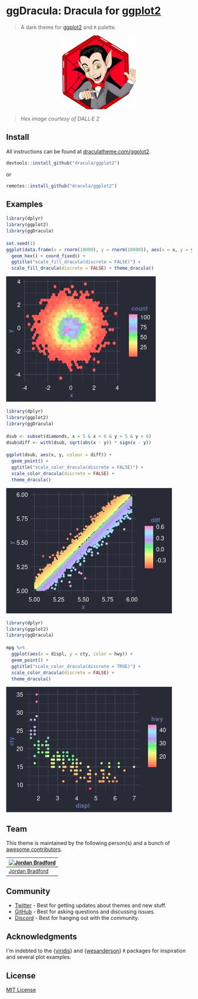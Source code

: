 # ggDracula: Dracula for [ggplot2](https://github.com/tidyverse/ggplot2)

> A dark theme for [ggplot2](https://github.com/tidyverse/ggplot2) and `R` palette.

<p align="center">
  <img src="img/dracula-hex-sticker.png" width="200" height="200"/>
</p>

> _Hex image courtesy of DALL·E 2_

## Install

All instructions can be found at [draculatheme.com/ggplot2](https://draculatheme.com/ggplot2).
```R
devtools::install_github("dracula/ggplot2")
```
or
```R
remotes::install_github("dracula/ggplot2")
```

## Examples

```R
library(dplyr)
library(ggplot2)
library(ggDracula)

set.seed(1)
ggplot(data.frame(x = rnorm(10000), y = rnorm(10000)), aes(x = x, y = y)) +
  geom_hex() + coord_fixed() +
  ggtitle("scale_fill_dracula(discrete = FALSE)") +
  scale_fill_dracula(discrete = FALSE) + theme_dracula()
```
![Hex ](/img/hex.png)

```R
library(dplyr)
library(ggplot2)
library(ggDracula)

dsub <- subset(diamonds, x > 5 & x < 6 & y > 5 & y < 6)
dsub$diff <- with(dsub, sqrt(abs(x - y)) * sign(x - y))

ggplot(dsub, aes(x, y, colour = diff)) +
  geom_point() +
  ggtitle("scale_color_dracula(discrete = FALSE)") +
  scale_color_dracula(discrete = FALSE) +
  theme_dracula()
```
![Point Plot](/img/diamond-point.png)

```R
library(dplyr)
library(ggplot2)
library(ggDracula)

mpg %>%
  ggplot(aes(x = displ, y = cty, color = hwy)) +
  geom_point() +
  ggtitle("scale_color_dracula(discrete = TRUE)") +
  scale_color_dracula(discrete = FALSE) +
  theme_dracula()
```
![MGP Plot](/img/mpg.png)

## Team

This theme is maintained by the following person(s) and a bunch of [awesome contributors](https://github.com/dracula/ggplot2/graphs/contributors).

| [![Jordan Bradford](https://github.com/jrdnbradford.png?size=100)](https://github.com/jrdnbradford) |
| --------------------------------------------------------------------------------------------------- |
| [Jordan Bradford](https://github.com/jrdnbradford)                                                  |

## Community

- [Twitter](https://twitter.com/draculatheme) - Best for getting updates about themes and new stuff.
- [GitHub](https://github.com/dracula/dracula-theme/discussions) - Best for asking questions and discussing issues.
- [Discord](https://draculatheme.com/discord-invite) - Best for hanging out with the community.

## Acknowledgments

I'm indebted to the {[viridis](https://sjmgarnier.github.io/viridis)} and {[wesanderson](https://github.com/karthik/wesanderson)} `R` packages for inspiration and several plot examples.

## License

[MIT License](./LICENSE)
